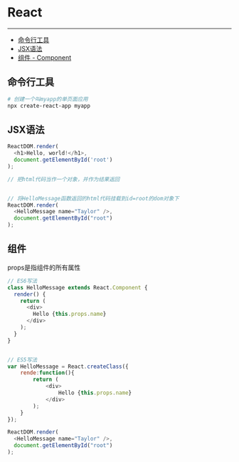 # React

---

* [命令行工具](#命令行工具)
* [JSX语法](#jsx语法)
* [组件 - Component](#组件)

## 命令行工具

```bash
# 创建一个叫myapp的单页面应用
npx create-react-app myapp
```

## JSX语法

```JavaScript
ReactDOM.render(
  <h1>Hello, world!</h1>,
  document.getElementById('root')
);

// 把html代码当作一个对象，并作为结果返回


// 将HelloMessage函数返回的html代码挂载到id=root的dom对象下
ReactDOM.render(
  <HelloMessage name="Taylor" />,
  document.getElementById("root")
);
```

## 组件

props是指组件的所有属性

```JavaScript
// ES6写法
class HelloMessage extends React.Component {
  render() {
    return (
      <div>
        Hello {this.props.name}
      </div>
    );
  }
}


// ES5写法
var HelloMessage = React.createClass({
    rende:function(){
        return (
            <div>
                Hello {this.props.name}
            </div>
        );
    }
});

ReactDOM.render(
  <HelloMessage name="Taylor" />,
  document.getElementById("root")
);
```



